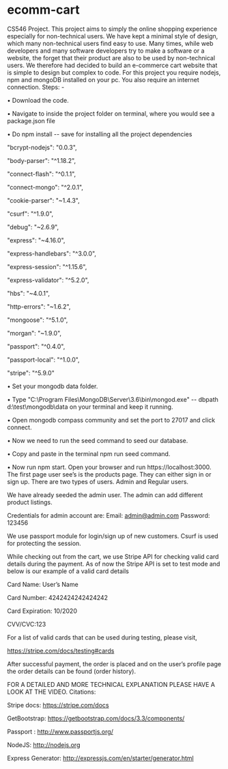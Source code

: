 # ecomm-cart
CS546 Project.
This project aims to simply the online shopping experience especially for non-technical users.
We have kept a minimal style of design, which many non-technical users find easy to use. Many times, while web developers and many software developers try to make a software or a website, the forget that their product are also to be used by non-technical users. We therefore had decided to build an e-commerce cart website that is simple to design but complex to code.
For this project you require nodejs, npm and mongoDB installed on your pc. You also require an internet connection.
Steps: -

• Download the code.

• Navigate to inside the project folder on terminal, where you would see a package.json file

• Do npm install -- save for installing all the project dependencies 

"bcrypt-nodejs": "0.0.3",

"body-parser": "^1.18.2",

"connect-flash": "^0.1.1",

"connect-mongo": "^2.0.1",

"cookie-parser": "~1.4.3",

"csurf": "^1.9.0",

"debug": "~2.6.9",

"express": "~4.16.0",

"express-handlebars": "^3.0.0",

"express-session": "^1.15.6",

"express-validator": "^5.2.0",

"hbs": "~4.0.1",

"http-errors": "~1.6.2",

"mongoose": "^5.1.0",

"morgan": "~1.9.0",

"passport": "^0.4.0",

"passport-local": "^1.0.0",

"stripe": "^5.9.0"

• Set your mongodb data folder.

• Type "C:\Program Files\MongoDB\Server\3.6\bin\mongod.exe" --
dbpath d:\test\mongodb\data on your terminal and keep it running.

• Open mongodb compass community and set the port to 27017 and click connect.

• Now we need to run the seed command to seed our database.

• Copy and paste in the terminal npm run seed command.

• Now run npm start. Open your browser and run https://localhost:3000.
The first page user see’s is the products page. They can either sign in or sign up. There are two types of users. Admin and Regular users.

We have already seeded the admin user. The admin can add different product listings.

Credentials for admin account are: Email: admin@admin.com Password: 123456

We use passport module for login/sign up of new customers. Csurf is used for protecting the
session.

While checking out from the cart, we use Stripe API for checking valid card details during the
payment. As of now the Stripe API is set to test mode and below is our example of a valid card
details

Card Name: User’s Name

Card Number: 4242424242424242

Card Expiration: 10/2020

CVV/CVC:123

For a list of valid cards that can be used during testing, please visit,

https://stripe.com/docs/testing#cards

After successful payment, the order is placed and on the user’s profile page the order details can
be found (order history).

FOR A DETAILED AND MORE TECHNICAL EXPLANATION PLEASE HAVE A LOOK AT THE VIDEO.
Citations:

Stripe docs: https://stripe.com/docs

GetBootstrap: https://getbootstrap.com/docs/3.3/components/

Passport : http://www.passportjs.org/

NodeJS: http://nodejs.org

Express Generator: http://expressjs.com/en/starter/generator.html
